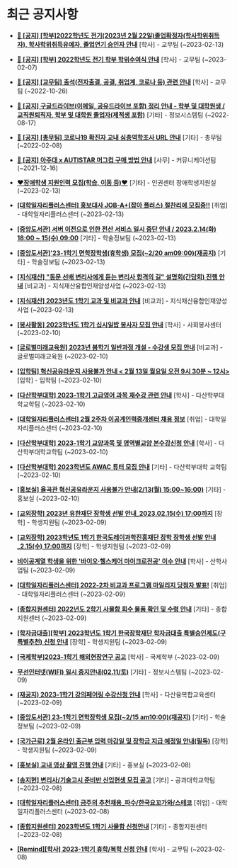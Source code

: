 # 최근 공지사항

* **[📌 [공지] [학부]2022학년도 전기(2023년 2월 22일)졸업확정자(학사학위취득자), 학사학위취득유예자, 졸업연기 승인자 안내](http://ajou.ac.kr/kr/ajou/notice.do?mode=view&amp;articleNo=210614&amp;article.offset=0&amp;articleLimit=30)**
 [학사] - 교무팀 (~2023-02-13)

* **[📌 [공지] [학부] 2022학년도 전기 학부 학위수여식 안내](http://ajou.ac.kr/kr/ajou/notice.do?mode=view&amp;articleNo=210409&amp;article.offset=0&amp;articleLimit=30)**
 [학사] - 교무팀 (~2023-02-07)

* **[📌 [공지] [교무팀] 출석(전자출결, 공결, 취업계, 코로나 등) 관련 안내](http://ajou.ac.kr/kr/ajou/notice.do?mode=view&amp;articleNo=205552&amp;article.offset=0&amp;articleLimit=30)**
 [학사] - 교무팀 (~2022-10-26)

* **[📌 [공지] 구글드라이브(이메일, 공유드라이브 포함) 정리 안내 - 학부 및 대학원생 / 교직원퇴직자, 학부 및 대학원 졸업자(제적생 포함)](http://ajou.ac.kr/kr/ajou/notice.do?mode=view&amp;articleNo=202858&amp;article.offset=0&amp;articleLimit=30)**
 [기타] - 정보시스템팀 (~2022-08-17)

* **[📌 [공지] [총무팀] 코로나19 확진자 교내 심층역학조사 URL 안내](http://ajou.ac.kr/kr/ajou/notice.do?mode=view&amp;articleNo=180493&amp;article.offset=0&amp;articleLimit=30)**
 [기타] - 총무팀 (~2022-02-08)

* **[📌 [공지] 아주대 x AUTISTAR 머그컵 구매 방법 안내](http://ajou.ac.kr/kr/ajou/notice.do?mode=view&amp;articleNo=147976&amp;article.offset=0&amp;articleLimit=30)**
 [사무] - 커뮤니케이션팀 (~2021-12-16)

* **[♥장애학생 지원인력 모집(학습, 이동 등)♥](http://ajou.ac.kr/kr/ajou/notice.do?mode=view&amp;articleNo=210671&amp;article.offset=0&amp;articleLimit=30)**
 [기타] - 인권센터 장애학생지원실 (~2023-02-13)

* **[[대학일자리플러스센터] 홍보대사 JOB-A+(잡아 플러스) 절찬리에 모집중!!](http://ajou.ac.kr/kr/ajou/notice.do?mode=view&amp;articleNo=210670&amp;article.offset=0&amp;articleLimit=30)**
 [취업] - 대학일자리플러스센터 (~2023-02-13)

* **[[중앙도서관] 서버 이전으로 인한 전산 서비스 일시 중단 안내 / 2023.2.14(화) 18:00 ~ 15(수) 09:00](http://ajou.ac.kr/kr/ajou/notice.do?mode=view&amp;articleNo=210627&amp;article.offset=0&amp;articleLimit=30)**
 [기타] - 학술정보팀 (~2023-02-13)

* **[[중앙도서관]&#x27;23-1학기 면학장학생(휴학생) 모집(~2/20 am09:00)(재공지)](http://ajou.ac.kr/kr/ajou/notice.do?mode=view&amp;articleNo=210617&amp;article.offset=0&amp;articleLimit=30)**
 [기타] - 학술정보팀 (~2023-02-13)

* **[[지식재산] &quot;동문 선배 변리사에게 듣는 변리사 합격의 길&quot; 설명회(간담회) 진행 안내](http://ajou.ac.kr/kr/ajou/notice.do?mode=view&amp;articleNo=210604&amp;article.offset=0&amp;articleLimit=30)**
 [비교과] - 지식재산융합인재양성사업 (~2023-02-13)

* **[[지식재산] 2023년도 1학기 교과 및 비교과 안내](http://ajou.ac.kr/kr/ajou/notice.do?mode=view&amp;articleNo=210603&amp;article.offset=0&amp;articleLimit=30)**
 [비교과] - 지식재산융합인재양성사업 (~2023-02-13)

* **[[봉사활동] 2023학년도 1학기 십시일밥 봉사자 모집 안내](http://ajou.ac.kr/kr/ajou/notice.do?mode=view&amp;articleNo=210592&amp;article.offset=0&amp;articleLimit=30)**
 [학사] - 사회봉사센터 (~2023-02-10)

* **[[글로벌미래교육원] 2023년 봄학기 일반과정 개설 - 수강생 모집 안내](http://ajou.ac.kr/kr/ajou/notice.do?mode=view&amp;articleNo=210590&amp;article.offset=0&amp;articleLimit=30)**
 [비교과] - 글로벌미래교육원 (~2023-02-10)

* **[[입학팀] 혁신공유라운지 사용불가 안내 &lt; 2월 13일 월요일 오전 9시 30분 ~ 12시&gt;](http://ajou.ac.kr/kr/ajou/notice.do?mode=view&amp;articleNo=210589&amp;article.offset=0&amp;articleLimit=30)**
 [입학] - 입학팀 (~2023-02-10)

* **[[다산학부대학] 2023-1학기 고급영어 과목 재수강 관련 안내](http://ajou.ac.kr/kr/ajou/notice.do?mode=view&amp;articleNo=210586&amp;article.offset=0&amp;articleLimit=30)**
 [학사] - 다산학부대학교학팀 (~2023-02-10)

* **[[대학일자리플러스센터] 2월 2주차 이공계인력중개센터 채용 정보](http://ajou.ac.kr/kr/ajou/notice.do?mode=view&amp;articleNo=210583&amp;article.offset=0&amp;articleLimit=30)**
 [취업] - 대학일자리플러스센터 (~2023-02-10)

* **[[다산학부대학] 2023-1학기 교양과목 및 영역별교양 본수강신청 안내](http://ajou.ac.kr/kr/ajou/notice.do?mode=view&amp;articleNo=210575&amp;article.offset=0&amp;articleLimit=30)**
 [학사] - 다산학부대학교학팀 (~2023-02-10)

* **[[다산학부대학] 2023학년도 AWAC 튜터 모집 안내](http://ajou.ac.kr/kr/ajou/notice.do?mode=view&amp;articleNo=210562&amp;article.offset=0&amp;articleLimit=30)**
 [기타] - 다산학부대학 교학팀 (~2023-02-10)

* **[[홍보실] 율곡관 혁신공유라운지 사용불가 안내(2/13(월) 15:00~16:00)](http://ajou.ac.kr/kr/ajou/notice.do?mode=view&amp;articleNo=210561&amp;article.offset=0&amp;articleLimit=30)**
 [기타] - 홍보실 (~2023-02-10)

* **[[교외장학] 2023년 유한재단 장학생 선발 안내_2023.02.15(수) 17:00까지](http://ajou.ac.kr/kr/ajou/notice.do?mode=view&amp;articleNo=210559&amp;article.offset=0&amp;articleLimit=30)**
 [장학] - 학생지원팀 (~2023-02-09)

* **[[교외장학] 2023학년도 1학기 한국도레이과학진흥재단 장학 장학생 선발 안내_2.15(수) 17:00까지](http://ajou.ac.kr/kr/ajou/notice.do?mode=view&amp;articleNo=210558&amp;article.offset=0&amp;articleLimit=30)**
 [장학] - 학생지원팀 (~2023-02-09)

* **[비이공계열 학생을 위한 &#x27;바이오·헬스케어 마이크로전공&#x27; 이수 안내](http://ajou.ac.kr/kr/ajou/notice.do?mode=view&amp;articleNo=210554&amp;article.offset=0&amp;articleLimit=30)**
 [학사] - 산학사업팀 (~2023-02-09)

* **[[대학일자리플러스센터] 2022-2차 비교과 프로그램 마일리지 당첨자 발표!](http://ajou.ac.kr/kr/ajou/notice.do?mode=view&amp;articleNo=210549&amp;article.offset=0&amp;articleLimit=30)**
 [취업] - 대학일자리플러스센터 (~2023-02-09)

* **[[종합지원센터] 2022년도 2학기 사물함 회수 물품 확인 및 수령 안내](http://ajou.ac.kr/kr/ajou/notice.do?mode=view&amp;articleNo=210546&amp;article.offset=0&amp;articleLimit=30)**
 [기타] - 종합지원센터 (~2023-02-09)

* **[[학자금대출][학부] 2023학년도 1학기 한국장학재단 학자금대출 특별승인제도(구 특별추천) 신청 안내](http://ajou.ac.kr/kr/ajou/notice.do?mode=view&amp;articleNo=210540&amp;article.offset=0&amp;articleLimit=30)**
 [장학] - 학생지원팀 (~2023-02-09)

* **[[국제학부]2023-1학기 해외현장연구 공고](http://ajou.ac.kr/kr/ajou/notice.do?mode=view&amp;articleNo=210537&amp;article.offset=0&amp;articleLimit=30)**
 [학사] - 국제학부 (~2023-02-09)

* **[무선인터넷(WIFI) 일시 중지안내(02.11/토)](http://ajou.ac.kr/kr/ajou/notice.do?mode=view&amp;articleNo=210534&amp;article.offset=0&amp;articleLimit=30)**
 [기타] - 정보시스템팀 (~2023-02-09)

* **[(재공지) 2023-1학기 강의페어링 수강신청 안내](http://ajou.ac.kr/kr/ajou/notice.do?mode=view&amp;articleNo=210531&amp;article.offset=0&amp;articleLimit=30)**
 [학사] - 다산융복합교육센터 (~2023-02-09)

* **[[중앙도서관] 23-1학기 면학장학생 모집(~2/15 am10:00)(재공지)](http://ajou.ac.kr/kr/ajou/notice.do?mode=view&amp;articleNo=210522&amp;article.offset=0&amp;articleLimit=30)**
 [기타] - 학술정보팀 (~2023-02-09)

* **[[국가근로] 2월 온라인 출근부 입력 마감일 및 장학금 지급 예정일 안내(필독)](http://ajou.ac.kr/kr/ajou/notice.do?mode=view&amp;articleNo=210521&amp;article.offset=0&amp;articleLimit=30)**
 [장학] - 학생지원팀 (~2023-02-09)

* **[[홍보실] 교내 영상 촬영 진행 안내](http://ajou.ac.kr/kr/ajou/notice.do?mode=view&amp;articleNo=210511&amp;article.offset=0&amp;articleLimit=30)**
 [기타] - 홍보실 (~2023-02-08)

* **[[송지현] 변리사/기술고시 준비반 신입현생 모집 공고](http://ajou.ac.kr/kr/ajou/notice.do?mode=view&amp;articleNo=210507&amp;article.offset=0&amp;articleLimit=30)**
 [기타] - 공과대학교학팀 (~2023-02-08)

* **[[대학일자리플러스센터] 금주의 추천채용_파수/한국요꼬가와/스테코](http://ajou.ac.kr/kr/ajou/notice.do?mode=view&amp;articleNo=210455&amp;article.offset=0&amp;articleLimit=30)**
 [취업] - 대학일자리플러스센터 (~2023-02-08)

* **[[종합지원센터] 2023학년도 1학기 사물함 신청안내](http://ajou.ac.kr/kr/ajou/notice.do?mode=view&amp;articleNo=210429&amp;article.offset=0&amp;articleLimit=30)**
 [기타] - 종합지원센터 (~2023-02-08)

* **[[Remind][학사] 2023-1학기 휴학/복학 신청 안내](http://ajou.ac.kr/kr/ajou/notice.do?mode=view&amp;articleNo=210423&amp;article.offset=0&amp;articleLimit=30)**
 [학사] - 교무팀 (~2023-02-08)

